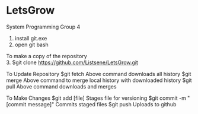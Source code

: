 # LetsGrow
System Programming Group 4


1. install git.exe
2. open git bash

To make a copy of the repository    
3. $git clone https://github.com/Listsene/LetsGrow.git

To Update Repository
$git fetch
Above command downloads all history
$git merge 
Above command to merge local history with downloaded history
$git pull
Above command downloads and merges

To Make Changes
$git add [file]
Stages file for versioning
$git commit -m "[commit message]"
Commits staged files
$git push
Uploads to github


